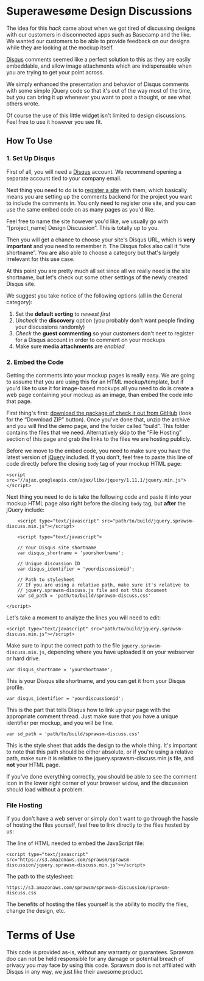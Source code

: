 Superawesøme Design Discussions
===============================

The idea for this *hack* came about when we got tired of discussing designs with our customers in disconnected apps such as Basecamp and the like. We wanted our customers to be able to provide feedback on our designs while they are looking at the mockup itself.

[Disqus][1] comments seemed like a perfect solution to this as they are easily embeddable, and allow image attachments which are indispensable when you are trying to get your point across. 

We simply enhanced the presentation and behavior of Disqus comments with some simple jQuery code so that it's out of the way most of the time, but you can bring it up whenever you want to post a thought, or see what others wrote. 

Of course the use of this little widget isn't limited to design discussions. Feel free to use it however you see fit. 

How To Use 
----------

### 1. Set Up Disqus

First of all, you will need a [Disqus][1] account. We recommend opening a separate account tied to your company email. 

Next thing you need to do is to [register a site][2] with them, which basically means you are setting up the comments backend for the project you want to include the comments in. You only need to register one site, and you can use the same embed code on as many pages as you'd like. 

Feel free to name the site however you'd like, we usually go with “[project_name] Design Discussion”. This is totally up to you. 

Then you will get a chance to choose your site's Disqus URL, which is **very important** and you need to remember it. The Disqus folks also call it “site shortname”. You are also able to choose a category but that's largely irrelevant for this use case. 

At this point you are pretty much all set since all we really need is the site shortname, but let's check out some other settings of the newly created Disqus site. 

We suggest you take notice of the following options (all in the General category): 

1. Set the **default sorting** to *newest first* 
2. *Uncheck* the **discovery** option (you probably don't want people finding your discussions randomly) 
3. *Check* the **guest commenting** so your customers don't neet to register for a Disqus account in order to comment on your mockups 
4. Make sure **media attachments** are *enabled* 

### 2. Embed the Code 

Getting the comments into your mockup pages is really easy. We are going to assume that you are using this for an HTML mockup/template, but if you'd like to use it for image-based mockups all you need to do is create a web page containing your mockup as an image, than embed the code into that page. 

First thing's first: [download the package of check it out from GitHub][3] (look for the “Download ZIP” button). Once you've done that, unzip the archive and you will find the demo page, and the folder called “build”. This folder contains the files that we need. Alternatively skip to the “File Hosting” section of this page and grab the links to the files we are hosting publicly.

Before we move to the embed code, you need to make sure you have the latest version of [jQuery][4] included. If you don't, feel free to paste this line of code directly before the closing `body` tag of your mockup HTML page: 

    <script src="//ajax.googleapis.com/ajax/libs/jquery/1.11.1/jquery.min.js"></script>

Next thing you need to do is take the following code and paste it into your mockup HTML page also right before the closing `body` tag, but **after** the jQuery include: 

        <script type="text/javascript" src="path/to/build/jquery.sprawsm-discuss.min.js"></script>
    
        <script type="text/javascript">
    
        // Your Disqus site shortname
        var disqus_shortname = 'yourshortname';
      
        // Unique discussion ID
        var disqus_identifier = 'yourdiscussionid';
    
        // Path to stylesheet 
        // If you are using a relative path, make sure it's relative to 
        // jquery.sprawsm-discuss.js file and not this document
        var sd_path = 'path/to/build/sprawsm-discuss.css'
    
    </script>

Let's take a moment to analyze the lines you will need to edit: 

    <script type="text/javascript" src="path/to/build/jquery.sprawsm-discuss.min.js"></script>

Make sure to input the correct path to the file `jquery.sprawsm-discuss.min.js`, depending where you have uploaded it on your webserver or hard drive. 

    var disqus_shortname = 'yourshortname';

This is your Disqus site shortname, and you can get it from your Disqus profile. 

    var disqus_identifier = 'yourdiscussionid';

This is the part that tells Disqus how to link up your page with the appropriate comment thread. Just make sure that you have a unique identifier per mockup, and you will be fine. 

    var sd_path = 'path/to/build/sprawsm-discuss.css'

This is the style sheet that adds the design to the whole thing. It's important to note that this path should be either absolute, or if you're using a relative path, make sure it is relative to the jquery.sprawsm-discuss.min.js file, and **not** your HTML page. 

If you've done everything correctly, you should be able to see the comment icon in the lower right corner of your browser widow, and the discussion should load without a problem.

### File Hosting 

If you don't have a web server or simply don't want to go through the hassle of hosting the files yourself, feel free to link directly to the files hosted by us: 

The line of HTML needed to embed the JavaScript file: 

    <script type="text/javascript" src="https://s3.amazonaws.com/sprawsm/sprawsm-discussion/jquery.sprawsm-discuss.min.js"></script>

The path to the stylesheet: 

    https://s3.amazonaws.com/sprawsm/sprawsm-discussion/sprawsm-discuss.css

The benefits of hosting the files yourself is the ability to modify the files, change the design, etc. 

Terms of Use
==============

This code is provided as-is, without any warranty or guarantees. Sprawsm doo can not be held responsible for any damage or potential breach of privacy you may face by using this code. Sprawsm doo is not affiliated with Disqus in any way, we just like their awesome product. 

[1]: http://disqus.com/
[2]: https://disqus.com/admin/create/
[3]: https://github.com/sprawsm/sprawsm-discussion
[4]: http://jquery.com/
